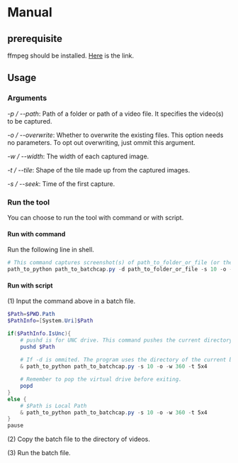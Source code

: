 # Manual

## prerequisite

ffmpeg should be installed. [Here](https://ffmpeg.org/download.html) is the link.

## Usage

### Arguments

*-p / --path*: Path of a folder or path of a video file. It specifies the video(s) to be captured.

*-o / --overwrite*: Whether to overwrite the existing files. This option needs no parameters. To opt out overwriting, just ommit this argument.

*-w / --width*: The width of each captured image.

*-t / --tile*: Shape of the tile made up from the captured images.

*-s / --seek*: Time of the first capture.

### Run the tool

You can choose to run the tool with command or with script.

#### Run with command

Run the following line in shell.

```powershell
# This command captures screenshot(s) of path_to_folder_or_file (or the videos under the folder). The screenshot is made up of 20 captured images with shape 5x4. The height of each image is 360 pixels (the ratio is remained the same as the video).
path_to_python path_to_batchcap.py -d path_to_folder_or_file -s 10 -o -w 360 -t 5x4
```

#### Run with script

(1) Input the command above in a batch file.

```powershell
$Path=$PWD.Path
$PathInfo=[System.Uri]$Path

if($PathInfo.IsUnc){
    # pushd is for UNC drive. This command pushes the current directory of the batch file to a virtual drive.
    pushd $Path
    
    # If -d is ommited. The program uses the directory of the current batch file as working directory.
    & path_to_python path_to_batchcap.py -s 10 -o -w 360 -t 5x4 

    # Remember to pop the virtual drive before exiting.
    popd
}
else {
    # $Path is Local Path
    & path_to_python path_to_batchcap.py -s 10 -o -w 360 -t 5x4 
}
pause
```

(2) Copy the batch file to the directory of videos.

(3) Run the batch file.
